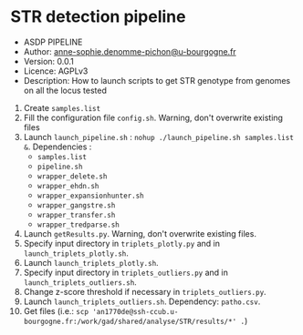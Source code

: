 # STR detection pipeline

- ASDP PIPELINE
- Author: anne-sophie.denomme-pichon@u-bourgogne.fr
- Version: 0.0.1
- Licence: AGPLv3
- Description: How to launch scripts to get STR genotype from genomes on all the locus tested

1. Create `samples.list`
2. Fill the configuration file `config.sh`. Warning, don't overwrite existing files
3. Launch `launch_pipeline.sh` : `nohup ./launch_pipeline.sh samples.list &`. Dependencies :
   - `samples.list`
   - `pipeline.sh`
   - `wrapper_delete.sh`
   - `wrapper_ehdn.sh`
   - `wrapper_expansionhunter.sh`
   - `wrapper_gangstre.sh`
   - `wrapper_transfer.sh`
   - `wrapper_tredparse.sh`
4. Launch `getResults.py`. Warning, don't overwrite existing files.
5. Specify input directory in `triplets_plotly.py` and in `launch_triplets_plotly.sh`.
6. Launch `launch_triplets_plotly.sh`.
7. Specify input directory in `triplets_outliers.py` and in `launch_triplets_outliers.sh`.
8. Change z-score threshold if necessary in `triplets_outliers.py`.
9. Launch `launch_triplets_outliers.sh`. Dependency: `patho.csv`.
10. Get files (i.e.: `scp 'an1770de@ssh-ccub.u-bourgogne.fr:/work/gad/shared/analyse/STR/results/*' .`)
